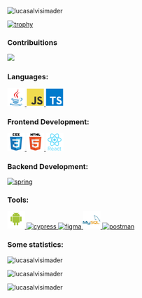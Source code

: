 <p align="left"> 
  <img src="https://komarev.com/ghpvc/?username=lucasalvisimader&label=Profile%20views&color=0e75b6&style=flat" alt="lucasalvisimader" /> 
</p>

[![trophy](https://github-profile-trophy.vercel.app/?username=lucasalvisimader&theme=onedark&no-frame=true)](https://github.com/ryo-ma/github-profile-trophy)

<h3>Contribuitions</h3>
<img src=https://github-readme-activity-graph.vercel.app/graph?username=Lucas&theme=react-dark&bg_color=20232a&hide_border=true>

<h3 align="left">Languages:</h3>
<p align="left"> 
  <a href="https://www.java.com" target="_blank" rel="noreferrer"> 
    <img src="https://raw.githubusercontent.com/devicons/devicon/master/icons/java/java-original.svg" alt="java" width="40" height="40"/> 
  </a> 
  <a href="https://developer.mozilla.org/en-US/docs/Web/JavaScript" target="_blank" rel="noreferrer">
    <img src="https://raw.githubusercontent.com/devicons/devicon/master/icons/javascript/javascript-original.svg" alt="javascript" width="40" height="40"/> 
  </a>
  <a href="https://www.typescriptlang.org/" target="_blank" rel="noreferrer"> 
    <img src="https://raw.githubusercontent.com/devicons/devicon/master/icons/typescript/typescript-original.svg" alt="typescript" width="40" height="40"/>
  </a> 
</p>

<h3 align="left">Frontend Development:</h3>
<p align="left"> 
  <a href="https://www.w3schools.com/css/" target="_blank" rel="noreferrer"> 
    <img src="https://raw.githubusercontent.com/devicons/devicon/master/icons/css3/css3-original-wordmark.svg" alt="css3" width="40" height="40"/> 
  </a> 
  <a href="https://www.w3.org/html/" target="_blank" rel="noreferrer"> 
    <img src="https://raw.githubusercontent.com/devicons/devicon/master/icons/html5/html5-original-wordmark.svg" alt="html5" width="40" height="40"/> 
  </a> 
  <a href="https://reactjs.org/" target="_blank" rel="noreferrer"> 
    <img src="https://raw.githubusercontent.com/devicons/devicon/master/icons/react/react-original-wordmark.svg" alt="react" width="40" height="40"/> 
  </a> 
</p>

<h3 align="left">Backend Development:</h3>
<p align="left"> 
  <a href="https://spring.io/" target="_blank" rel="noreferrer"> 
    <img src="https://www.vectorlogo.zone/logos/springio/springio-icon.svg" alt="spring" width="40" height="40"/>
  </a>
</p>

<h3 align="left">Tools:</h3>
<p align="left"> 
  <a href="https://developer.android.com" target="_blank" rel="noreferrer"> 
    <img src="https://raw.githubusercontent.com/devicons/devicon/master/icons/android/android-original-wordmark.svg" alt="android" width="40" height="40"/> 
  </a> 
  <a href="https://www.cypress.io" target="_blank" rel="noreferrer"> 
    <img src="https://raw.githubusercontent.com/simple-icons/simple-icons/6e46ec1fc23b60c8fd0d2f2ff46db82e16dbd75f/icons/cypress.svg" alt="cypress" width="40" height="40"/> 
  </a> 
  <a href="https://www.figma.com/" target="_blank" rel="noreferrer"> 
    <img src="https://www.vectorlogo.zone/logos/figma/figma-icon.svg" alt="figma" width="40" height="40"/> 
  </a> 
  <a href="https://www.mysql.com/" target="_blank" rel="noreferrer"> 
    <img src="https://raw.githubusercontent.com/devicons/devicon/master/icons/mysql/mysql-original-wordmark.svg" alt="mysql" width="40" height="40"/> 
  </a>
  <a href="https://postman.com" target="_blank" rel="noreferrer"> 
    <img src="https://www.vectorlogo.zone/logos/getpostman/getpostman-icon.svg" alt="postman" width="40" height="40"/> 
  </a> 
</p>

<h3>Some statistics:</h3>
<p>
  <img src="https://github-readme-stats.vercel.app/api/top-langs?username=lucasalvisimader&show_icons=true&locale=en&layout=compact&langs_count=10&theme=nightowl&hide_border=true" alt="lucasalvisimader" /></p>
<p>
  <img src="https://github-readme-stats.vercel.app/api?username=lucasalvisimader&show_icons=true&locale=en&theme=nightowl&hide_border=true" alt="lucasalvisimader" />
</p>
<p>
  <img src="https://github-readme-streak-stats.herokuapp.com/?user=lucasalvisimader&theme=nightowl&hide_border=true" alt="lucasalvisimader" />
</p>
